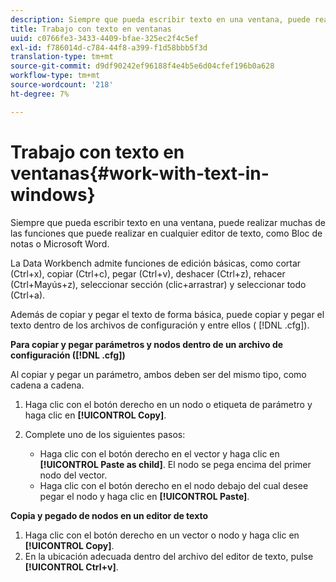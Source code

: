 ```yaml
---
description: Siempre que pueda escribir texto en una ventana, puede realizar muchas de las funciones que puede realizar en cualquier editor de texto, como Bloc de notas o Microsoft Word.
title: Trabajo con texto en ventanas
uuid: c0766fe3-3433-4409-bfae-325ec2f4c5ef
exl-id: f786014d-c784-44f8-a399-f1d58bbb5f3d
translation-type: tm+mt
source-git-commit: d9df90242ef96188f4e4b5e6d04cfef196b0a628
workflow-type: tm+mt
source-wordcount: '218'
ht-degree: 7%

---
```


# Trabajo con texto en ventanas{#work-with-text-in-windows}

Siempre que pueda escribir texto en una ventana, puede realizar muchas de las funciones que puede realizar en cualquier editor de texto, como Bloc de notas o Microsoft Word.

La Data Workbench admite funciones de edición básicas, como cortar (Ctrl+x), copiar (Ctrl+c), pegar (Ctrl+v), deshacer (Ctrl+z), rehacer (Ctrl+Mayús+z), seleccionar sección (clic+arrastrar) y seleccionar todo (Ctrl+a).

Además de copiar y pegar el texto de forma básica, puede copiar y pegar el texto dentro de los archivos de configuración y entre ellos ( [!DNL .cfg]).

**Para copiar y pegar parámetros y nodos dentro de un archivo de configuración ([!DNL .cfg])**

Al copiar y pegar un parámetro, ambos deben ser del mismo tipo, como cadena a cadena.

1. Haga clic con el botón derecho en un nodo o etiqueta de parámetro y haga clic en **[!UICONTROL Copy]**.
1. Complete uno de los siguientes pasos:

   * Haga clic con el botón derecho en el vector y haga clic en **[!UICONTROL Paste as child]**. El nodo se pega encima del primer nodo del vector.
   * Haga clic con el botón derecho en el nodo debajo del cual desee pegar el nodo y haga clic en **[!UICONTROL Paste]**.

**Copia y pegado de nodos en un editor de texto**

1. Haga clic con el botón derecho en un vector o nodo y haga clic en **[!UICONTROL Copy]**.
1. En la ubicación adecuada dentro del archivo del editor de texto, pulse **[!UICONTROL Ctrl+v]**.
